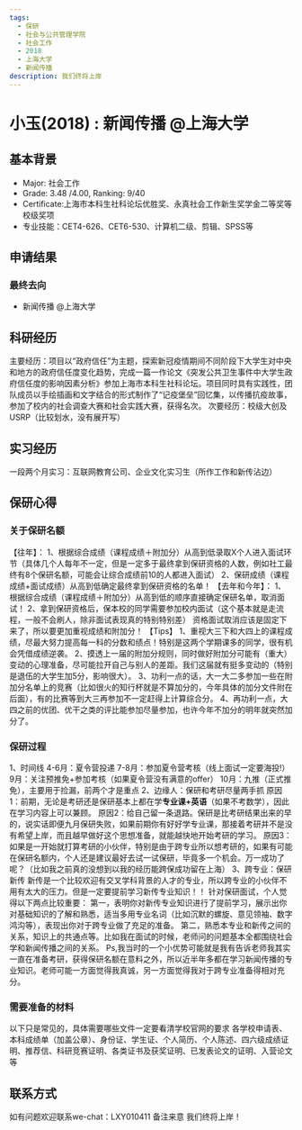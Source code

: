 ```yaml
---
tags:
  - 保研
  - 社会与公共管理学院
  - 社会工作
  - 2018
  - 上海大学
  - 新闻传播
description: 我们终将上岸
---
```


# 小玉(2018) : 新闻传播 @上海大学

## 基本背景

- Major: 社会工作
- Grade: 3.48 /4.00, Ranking: 9/40
- Certificate:上海市本科生社科论坛优胜奖、永真社会工作新生奖学金二等奖等校级奖项
- 专业技能：CET4-626、CET6-530、计算机二级、剪辑、SPSS等

## 申请结果

### 最终去向

- 新闻传播 @上海大学

## 科研经历

主要经历：项目以“政府信任”为主题，探索新冠疫情期间不同阶段下大学生对中央和地方的政府信任度变化趋势，完成一篇一作论文《突发公共卫生事件中大学生政府信任度的影响因素分析》参加上海市本科生社科论坛。项目同时具有实践性，团队成员以手绘插画和文字结合的形式制作了“记疫堡垒”回忆集，以传播抗疫故事，参加了校内的社会调查大赛和社会实践大赛，获得名次。
次要经历：校级大创及USRP（比较划水，没有展开写）

## 实习经历

一段两个月实习：互联网教育公司、企业文化实习生（所作工作和新传沾边）

## 保研心得

### 关于保研名额

【往年】：
1、根据综合成绩（课程成绩＋附加分）从高到低录取X个人进入面试环节（具体几个人每年不一定，但是一定多于最终拿到保研资格的人数，例如社工最终有8个保研名额，可能会让综合成绩前10的人都进入面试）
2、保研成绩（课程成绩+面试成绩）从高到低确定最终拿到保研资格的名单！
【去年和今年】：
1、根据综合成绩（课程成绩＋附加分）从高到低的顺序直接确定保研名单，取消面试！
2、拿到保研资格后，保本校的同学需要参加校内面试（这个基本就是走流程，一般不会刷人，除非面试表现真的特别特别差）
资格面试取消应该是固定下来了，所以要更加重视成绩和附加分！
【Tips】
1、重视大三下和大四上的课程成绩，尽最大努力提高每一科的分数和绩点！特别是这两个学期课多的同学，很有机会凭借成绩逆袭。
2、摸透上一届的附加分规则，同时做好附加分可能有（重大）变动的心理准备，尽可能拉开自己与别人的差距。我们这届就有挺多变动的（特别是退伍的大学生加5分，影响很大）。
3、功利一点的话，大一大二多参加一些在附加分名单上的竞赛（比如很火的知行杯就是不算加分的，今年具体的加分文件附在后面），有的比赛等到大三再参加不一定赶得上计算综合分。
4、再功利一点，大四之前的优团、优干之类的评比能参加尽量参加，也许今年不加分的明年就突然加分了。

### 保研过程

1、时间线
4-6月：夏令营投递
7-8月：参加夏令营考核（线上面试一定要海投!）
9月：关注预推免+参加考核（如果夏令营没有满意的offer）
10月：九推（正式推免），主要用于捡漏，前两个才是重点
2、边缘人：保研和考研尽量两手抓
原因1：前期，无论是考研还是保研基本上都在学**专业课+英语**（如果不考数学），因此在学习内容上可以兼顾。
原因2：给自己留一条退路。保研是比考研结果出来的早的，说实话即便九月保研失败，如果前期你有好好学专业课，那接着考研并不是没有希望上岸，而且越早做好这个思想准备，就能越快地开始考研的学习。
原因3：如果是一开始就打算考研的小伙伴，特别是由于跨专业所以想考研的，如果有可能在保研名额内，个人还是建议最好去试一试保研，毕竟多一个机会。万一成功了呢？（比如我之前真的没想到以我的经历能跨保成功留在上海）
3、跨专业：保研新传
新传是一个比较欢迎有交叉学科背景的人才的专业，所以跨专业的小伙伴不用有太大的压力。但是一定要提前学习新传专业知识！！
针对保研面试，个人觉得以下两点比较重要：
第一，表明你对新传专业知识进行了提前学习，展示出你对基础知识的了解和熟悉，适当多用专业名词（比如沉默的螺旋、意见领袖、数字鸿沟等），表现出你对于跨专业做了充足的准备。
第二，熟悉本专业和新传之间的关系，知识上的共通点等。比如我在面试的时候，老师问的问题基本全都围绕社会学和新闻传播之间的关系。
Ps,我当时的一个小优势可能就是我有告诉老师我其实一直在准备考研，获得保研名额在意料之外，所以近半年多都在学习新闻传播的专业知识。老师可能一方面觉得我真诚，另一方面觉得我对于跨专业准备得相对充分。

### 需要准备的材料

以下只是常见的，具体需要哪些文件一定要看清学校官网的要求
各学校申请表、本科成绩单（加盖公章）、身份证、学生证、个人简历、个人陈述、四六级成绩证明、推荐信、科研竞赛证明、各类证书及获奖证明、已发表论文的证明、入营论文等

## 联系方式

如有问题欢迎联系we-chat：LXY010411 备注来意
我们终将上岸！

